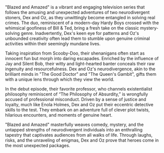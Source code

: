 "Blazed and Amazed" is a vibrant and engaging television series that follows the amusing and unexpected adventures of two neurodivergent stoners, Dex and Oz, as they unwittingly become entangled in solving real crimes. The duo, reminiscent of a modern-day Hardy Boys crossed with the whimsical goofiness of Bill & Ted, bring a fresh take on the classic mystery-solving genre. Inadvertently, Dex's keen eye for patterns and Oz's unbounded creativity often lead them to stumble upon genuine criminal activities within their seemingly mundane lives.

Taking inspiration from Scooby-Doo, their shenanigans often start as innocent fun but morph into daring escapades. Enriched by the influence of Jay and Silent Bob, their witty and light-hearted banter conceals their raw ingenuity and resourcefulness. Dex and Oz's neurodivergence, akin to the brilliant minds in "The Good Doctor" and "The Queen's Gambit", gifts them with a unique lens through which they view the world.

In the debut episode, their favorite professor, who channels existentialist philosophy reminiscent of “The Philosophy of Absurdity,” is wrongfully accused of professional misconduct. Driven by a sense of justice and loyalty, much like Enola Holmes, Dex and Oz put their eccentric detective skills to the test. They embark on an adventure full of clever plot twists, hilarious encounters, and moments of genuine heart.

"Blazed and Amazed" masterfully weaves comedy, mystery, and the untapped strengths of neurodivergent individuals into an enthralling tapestry that captivates audiences from all walks of life. Through laughs, risks, and the unraveling of enigmas, Dex and Oz prove that heroes come in the most unexpected packages.